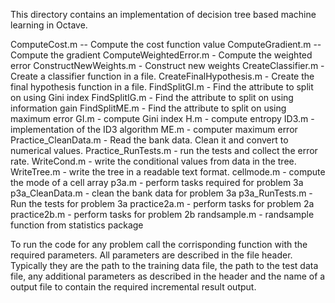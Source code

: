 This directory contains an implementation of decision tree based
machine learning in Octave.

ComputeCost.m -- Compute the cost function value
ComputeGradient.m -- Compute the gradient
ComputeWeightedError.m - Compute the weighted error
ConstructNewWeights.m - Construct new weights
CreateClassifier.m - Create a classifier function in a file.
CreateFinalHypothesis.m - Create the final hypothesis function in a file.
FindSplitGI.m - Find the attribute to split on using Gini index
FindSplitIG.m - Find the attribute to split on using information gain
FindSplitME.m - Find the attribute to split on using maximum error
GI.m - compute Gini index
H.m - compute entropy
ID3.m - implementation of the ID3 algorithm
ME.m - computer maximum error
Practice_CleanData.m - Read the bank data.  Clean it and convert to
	numerical values.
Practice_RunTests.m - run the tests and collect the error rate.
WriteCond.m - write the conditional values from data in the tree.
WriteTree.m - write the tree in a readable text format.
cellmode.m - compute the mode of a cell array
p3a.m - perform tasks required for problem 3a
p3a_CleanData.m - clean the bank data for problem 3a
p3a_RunTests.m - Run the tests for problem 3a
practice2a.m - perform tasks for problem 2a
practice2b.m - perform tasks for problem 2b
randsample.m - randsample function from statistics package

To run the code for any problem call the corrisponding function with
the required parameters.  All parameters are described in the file
header.  Typically they are the path to the training data file, the
path to the test data file, any additional parameters as described in
the header and the name of a output file to contain the required
incremental result output.
